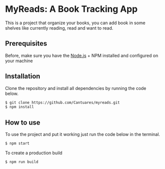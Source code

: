 # MyReads: A Book Tracking App

This is a project that organize your books, you can add book in some shelves like currently reading, read and want to read.

## Prerequisites

Before, make sure you have the [Node.js](https://nodejs.org/) + NPM installed and configured on your machine

## Installation

Clone the repository and install all dependencies by running the code below.

```sh
$ git clone https://github.com/Cantuares/myreads.git
$ npm install
```
## How to use

To use the project and put it working just run the code below in the terminal.

```sh
$ npm start
```

To create a production build

```sh
$ npm run build
```

